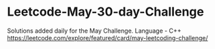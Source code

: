 # Leetcode-May-30-day-Challenge

Solutions added daily for the May Challenge.
Language - C++
https://leetcode.com/explore/featured/card/may-leetcoding-challenge/
